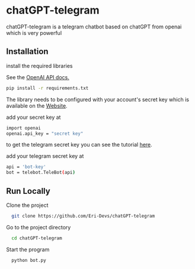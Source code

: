 # chatGPT-telegram



chatGPT-telegram is a telegram chatbot based on chatGPT from openai which is very powerful




## Installation

install the required libraries






See the [OpenAI API docs.](https://beta.openai.com/docs/api-reference?lang=python)


```bash
pip install -r requirements.txt
```

The library needs to be configured with your account's secret key which is available on the [Website](https://beta.openai.com/account/api-keys).

add your secret key at 

```bash
import openai
openai.api_key = "secret key"
```

to get the telegram secret key you can see the tutorial [here](https://www.pragnakalp.com/create-telegram-bot-using-python-tutorial-with-examples/).

add your telegram secret key at 

```bash
api = 'bot-key'
bot = telebot.TeleBot(api)
```


## Run Locally

Clone the project

```bash
  git clone https://github.com/Eri-Devs/chatGPT-telegram
```

Go to the project directory

```bash
  cd chatGPT-telegram
```

Start the program

```bash
  python bot.py
```


